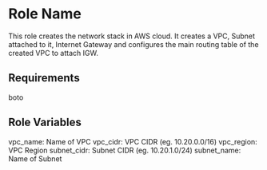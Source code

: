Role Name
=========

This role creates the network stack in AWS cloud. It creates a VPC, Subnet attached to it, Internet Gateway and configures the main routing table of the created VPC to attach IGW.

Requirements
------------

boto

Role Variables
--------------

vpc_name: Name of VPC
vpc_cidr: VPC CIDR (eg. 10.20.0.0/16)
vpc_region: VPC Region
subnet_cidr: Subnet CIDR (eg. 10.20.1.0/24)
subnet_name: Name of Subnet 

